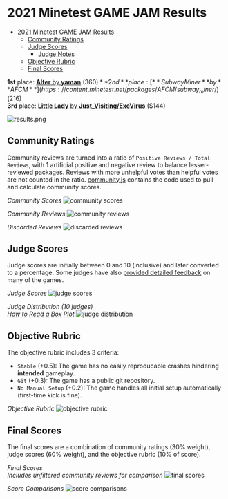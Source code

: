# 2021 Minetest GAME JAM Results
- [2021 Minetest GAME JAM Results](#2021-minetest-game-jam-results)
  - [Community Ratings](#community-ratings)
  - [Judge Scores](#judge-scores)
    - [Judge Notes](JUDGE_NOTES.md)
  - [Objective Rubric](#objective-rubric)
  - [Final Scores](#final-scores)

**1st** place: [**Alter** by **yaman**](https://content.minetest.net/packages/yaman/alter/) ($360)  
**2nd** place: [**Subway Miner** by **AFCM**](https://content.minetest.net/packages/AFCM/subway_miner/) ($216)  
**3rd** place: [**Little Lady** by **Just_Visiting/ExeVirus**](https://content.minetest.net/packages/Just_Visiting/littlelady/) ($144)  

![results.png](stats/graph_results.png)

## Community Ratings
Community reviews are turned into a ratio of `Positive Reviews / Total Reviews`, with 1 artificial positive and negative review to balance lesser-reviewed packages.
Reviews with more unhelpful votes than helpful votes are not counted in the ratio. [community.js](community.js) contains the code used to pull and calculate community scores.

_Community Scores_
![community scores](stats/graph_community.png)

_Community Reviews_
![community reviews](stats/graph_reviews.png)

_Discarded Reviews_
![discarded reviews](stats/graph_discarded.png)

## Judge Scores
Judge scores are initially between 0 and 10 (inclusive) and later converted to a percentage. Some judges have also [provided detailed feedback](JUDGE_NOTES.md) on many of the games.

_Judge Scores_
![judge scores](stats/graph_judge.png)

_Judge Distribution (10 judges)_  
_[How to Read a Box Plot](https://www.statisticshowto.com/probability-and-statistics/descriptive-statistics/box-plot/)_
![judge distribution](stats/graph_judge_distribution.png)

## Objective Rubric
The objective rubric includes 3 criteria:
* `Stable` (+0.5): The game has no easily reproducable crashes hindering **intended** gameplay.
* `Git` (+0.3): The game has a public git repository.
* `No Manual Setup` (+0.2): The game handles all initial setup automatically (first-time kick is fine).

_Objective Rubric_
![objective rubric](stats/table_objective.png)

## Final Scores
The final scores are a combination of community ratings (30% weight), judge scores (60% weight), and the objective rubric (10% of score).

_Final Scores_  
_Includes unfiltered community reviews for comparison_
![final scores](stats/graph_final.png)

_Score Comparisons_
![score comparisons](stats/graph_compare.png)
